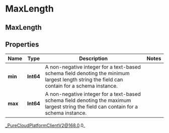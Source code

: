 # MaxLength

## MaxLength

## Properties

|Name | Type | Description | Notes|
|------------ | ------------- | ------------- | -------------|
| **min** | **Int64** | A non-negative integer for a text-based schema field denoting the minimum largest length string the field can contain for a schema instance. | |
| **max** | **Int64** | A non-negative integer for a text-based schema field denoting the maximum largest string the field can contain for a schema instance. | |



_PureCloudPlatformClientV2@168.0.0_
